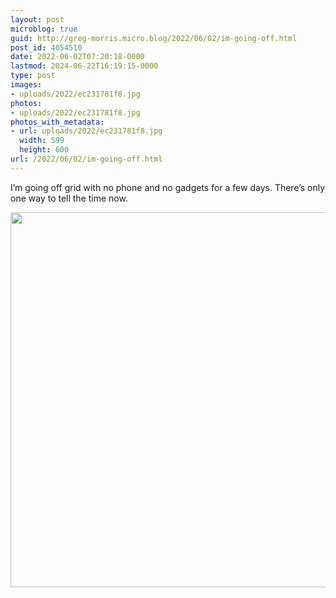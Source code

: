 ```yaml
---
layout: post
microblog: true
guid: http://greg-morris.micro.blog/2022/06/02/im-going-off.html
post_id: 4054510
date: 2022-06-02T07:20:18-0000
lastmod: 2024-06-22T16:19:15-0000
type: post
images:
- uploads/2022/ec231781f8.jpg
photos:
- uploads/2022/ec231781f8.jpg
photos_with_metadata:
- url: uploads/2022/ec231781f8.jpg
  width: 599
  height: 600
url: /2022/06/02/im-going-off.html
---
```

I’m going off grid with no phone and no gadgets for a few days. There’s only one way to tell the time now. 

<img src="uploads/2022/ec231781f8.jpg" width="599" height="600" alt="" />
